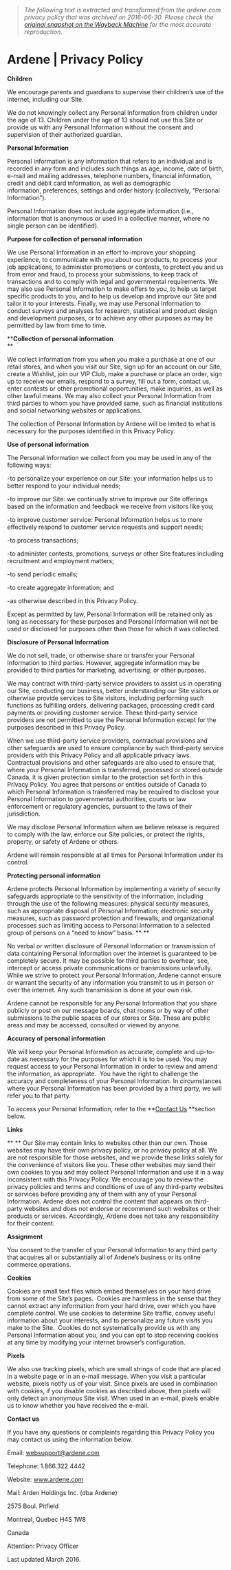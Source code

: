 > *The following text is extracted and transformed from the ardene.com privacy policy that was archived on 2016-06-30. Please check the [original snapshot on the Wayback Machine](https://web.archive.org/web/20160630030131id_/http%3A//www.ardene.com/en/privacy-policy1) for the most accurate reproduction.*

# Ardene | Privacy Policy

**Children**

We encourage parents and guardians to supervise their children’s use of the internet, including our Site.

We do not knowingly collect any Personal Information from children under the age of 13. Children under the age of 13 should not use this Site or provide us with any Personal Information without the consent and supervision of their authorized guardian. 

**Personal Information**

Personal information is any information that refers to an individual and is recorded in any form and includes such things as age, income, date of birth, e-mail and mailing addresses, telephone numbers, financial information, credit and debit card information, as well as demographic information, preferences, settings and order history (collectively, “Personal Information”).

Personal Information does not include aggregate information (i.e., information that is anonymous or used in a collective manner, where no single person can be identified).

**Purpose for collection of personal information**

We use Personal Information in an effort to improve your shopping experience, to communicate with you about our products, to process your job applications, to administer promotions or contests, to protect you and us from error and fraud, to process your submissions, to keep track of transactions and to comply with legal and governmental requirements. We may also use Personal Information to make offers to you, to help us target specific products to you, and to help us develop and improve our Site and tailor it to your interests. Finally, we may use Personal Information to conduct surveys and analyses for research, statistical and product design and development purposes, or to achieve any other purposes as may be permitted by law from time to time.

****Collection of personal information**  
**

We collect information from you when you make a purchase at one of our retail stores, and when you visit our Site, sign up for an account on our Site, create a Wishlist, join our VIP Club, make a purchase or place an order, sign up to receive our emails, respond to a survey, fill out a form, contact us, enter contests or other promotional opportunities, make inquiries, as well as other lawful means. We may also collect your Personal Information from third parties to whom you have provided same, such as financial institutions and social networking websites or applications.

The collection of Personal Information by Ardene will be limited to what is necessary for the purposes identified in this Privacy Policy. 

****Use of personal information****

The Personal Information we collect from you may be used in any of the following ways: 

-to personalize your experience on our Site: your information helps us to better respond to your individual needs; 

-to improve our Site: we continually strive to improve our Site offerings based on the information and feedback we receive from visitors like you;

-to improve customer service: Personal Information helps us to more effectively respond to customer service requests and support needs;

-to process transactions;

-to administer contests, promotions, surveys or other Site features including recruitment and employment matters;

-to send periodic emails;

-to create aggregate information; and

-as otherwise described in this Privacy Policy. 

Except as permitted by law, Personal Information will be retained only as long as necessary for these purposes and Personal Information will not be used or disclosed for purposes other than those for which it was collected.

**Disclosure of Personal Information**

We do not sell, trade, or otherwise share or transfer your Personal Information to third parties. However, aggregate information may be provided to third parties for marketing, advertising, or other purposes.

We may contract with third-party service providers to assist us in operating our Site, conducting our business, better understanding our Site visitors or otherwise provide services to Site visitors, including performing such functions as fulfilling orders, delivering packages, processing credit card payments or providing customer service. These third-party service providers are not permitted to use the Personal Information except for the purposes described in this Privacy Policy.

When we use third-party service providers, contractual provisions and other safeguards are used to ensure compliance by such third-party service providers with this Privacy Policy and all applicable privacy laws. Contractual provisions and other safeguards are also used to ensure that, where your Personal Information is transferred, processed or stored outside Canada, it is given protection similar to the protection set forth in this Privacy Policy. You agree that persons or entities outside of Canada to which Personal Information is transferred may be required to disclose your Personal Information to governmental authorities, courts or law enforcement or regulatory agencies, pursuant to the laws of their jurisdiction.

We may disclose Personal Information when we believe release is required to comply with the law, enforce our Site policies, or protect the rights, property, or safety of Ardene or others.

Ardene will remain responsible at all times for Personal Information under its control.

**Protecting personal information**

Ardene protects Personal Information by implementing a variety of security safeguards appropriate to the sensitivity of the information, including through the use of the following measures: physical security measures, such as appropriate disposal of Personal Information; electronic security measures, such as password protection and firewalls; and organizational processes such as limiting access to Personal Information to a selected group of persons on a “need to know” basis. ** **

No verbal or written disclosure of Personal Information or transmission of data containing Personal Information over the internet is guaranteed to be completely secure. It may be possible for third parties to overhear, see, intercept or access private communications or transmissions unlawfully. While we strive to protect your Personal Information, Ardene cannot ensure or warrant the security of any information you transmit to us in person or over the internet. Any such transmission is done at your own risk.

Ardene cannot be responsible for any Personal Information that you share publicly or post on our message boards, chat rooms or by way of other submissions to the public spaces of our stores or Site. These are public areas and may be accessed, consulted or viewed by anyone.

**Accuracy of personal information**

We will keep your Personal Information as accurate, complete and up-to-date as necessary for the purposes for which it is to be used. You may request access to your Personal Information in order to review and amend the information, as appropriate.  You have the right to challenge the accuracy and completeness of your Personal Information. In circumstances where your Personal Information has been provided by a third party, we will refer you to that party. 

To access your Personal Information, refer to the **[Contact Us](http://www.ardene.com/en/customer-service/contact-us) **section below. 

**Links**

** ** Our Site may contain links to websites other than our own. Those websites may have their own privacy policy, or no privacy policy at all. We are not responsible for those websites, and we provide these links solely for the convenience of visitors like you. These other websites may send their own cookies to you and may collect Personal Information and use it in a way inconsistent with this Privacy Policy. We encourage you to review the privacy policies and terms and conditions of use of any third-party websites or services before providing any of them with any of your Personal Information. Ardene does not control the content that appears on third-party websites and does not endorse or recommend such websites or their products or services. Accordingly, Ardene does not take any responsibility for their content.

**Assignment**

You consent to the transfer of your Personal Information to any third party that acquires all or substantially all of Ardene’s business or its online commerce operations.

**Cookies**

Cookies are small text files which embed themselves on your hard drive from some of the Site’s pages.  Cookies are harmless in the sense that they cannot extract any information from your hard drive, over which you have complete control. We use cookies to determine Site traffic, convey useful information about your interests, and to personalize any future visits you make to the Site.  Cookies do not systematically provide us with any Personal Information about you, and you can opt to stop receiving cookies at any time by modifying your internet browser’s configuration.

**Pixels**

We also use tracking pixels, which are small strings of code that are placed in a website page or in an e-mail message. When you visit a particular website, pixels notify us of your visit. Since pixels are used in combination with cookies, if you disable cookies as described above, then pixels will only detect an anonymous Site visit. When used in an e-mail, pixels enable us to know whether you have received the e-mail.

**Contact us**

If you have any questions or complaints regarding this Privacy Policy you may contact us using the information below.

Email: websupport@ardene.com

Telephone: 1.866.322.4442

Website: www.ardene.com

Mail: Arden Holdings Inc. (dba Ardene)

2575 Boul. Pitfield

Montreal, Quebec H4S 1W8

Canada

Attention: Privacy Officer

Last updated March 2016.
